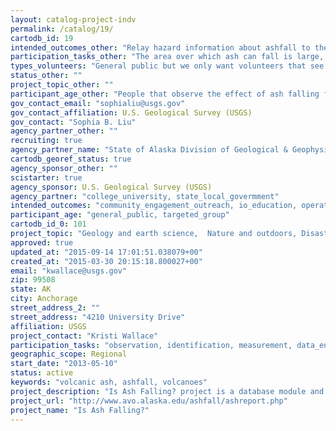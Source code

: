 ```yaml
---
layout: catalog-project-indv
permalink: /catalog/19/
cartodb_id: 19
intended_outcomes_other: "Relay hazard information about ashfall to the National Weather Service (NWS) and Alaska Department of Environmental Conservation (DEC) air quality and drinking water divisions, as well as the Alaska Department of Health for inclusion in their hazard notifications to the public"
participation_tasks_other: "The area over which ash can fall is large, and ash-fall deposits can be ephemeral. Timely access is often difficult. Locals are ideally positioned to make observations and collect samples. The two primary tasks to the public are: (1) Making observations about ashfall, including date and time of ashfall, location, and positive or negative ashfall; and (2) Sampling ashfall and sending samples to the Alaska Volcano Observatory (AVO). These samples help scientists understand the composition, volume, and dispersal pattern of ash from volcanoes."
types_volunteers: "General public but we only want volunteers that see ash falling during times of eruptions."
status_other: ""
project_topic_other: ""
participant_age_other: "People that observe the effect of ash falling from a volcano and can share first-person accounts. AVO staff also enter reports called into the office or are emailed via the USGS website or Facebook account."
gov_contact_email: "sophialiu@usgs.gov"
gov_contact_affiliation: U.S. Geological Survey (USGS)
gov_contact: "Sophia B. Liu"
agency_partner_other: ""
recruiting: true
agency_partner_name: "State of Alaska Division of Geological & Geophysical Surveys, University of Alaska Fairbanks"
cartodb_georef_status: true
agency_sponsor_other: ""
scistarter: true
agency_sponsor: U.S. Geological Survey (USGS)
agency_partner: "college_university, state_local_govermment"
intended_outcomes: "community_engagement_outreach, io_education, operational_integration_use, research_advancement"
participant_age: "general_public, targeted_group"
cartodb_id_0: 101
project_topic: "Geology and earth science,  Nature and outdoors, Disaster response"
approved: true
updated_at: "2015-09-14 17:01:51.038079+00"
created_at: "2015-03-30 20:15:18.800027+00"
email: "kwallace@usgs.gov"
zip: 99508
state: AK
city: Anchorage
street_address_2: ""
street_address: "4210 University Drive"
affiliation: USGS
project_contact: "Kristi Wallace"
participation_tasks: "observation, identification, measurement, data_entry, site_selection_description, classification_tagging, geolocation,specimen_sample_collection, learning"
geographic_scope: Regional
start_date: "2013-05-10"
status: active
keywords: "volcanic ash, ashfall, volcanoes"
project_description: "Is Ash Falling? project is a database module and web interface allowing the public and Alaska Volcano Observatory (AVO) staff to enter reports of ashfall in their local area in real time and retrospectively following an eruptive event. Users browsing the AVO website during eruptions will be directed towards a web form allowing them to fill in ashfall information and submit the information to AVO. The ashfall report database will help AVO track eruption clouds and associated fallout downwind. These reports from the public will also give scientists a more complete record of the amount and duration and other conditions of ash fall. First-hand accounts of ashfall will support ashfall model development and interpretation of satellite imagery and will improve ashfall warning messages. The online form will also free up resources during exceedingly busy times during an eruption, as most individuals currently phone AVO with their reports."
project_url: "http://www.avo.alaska.edu/ashfall/ashreport.php"
project_name: "Is Ash Falling?"
---
```

